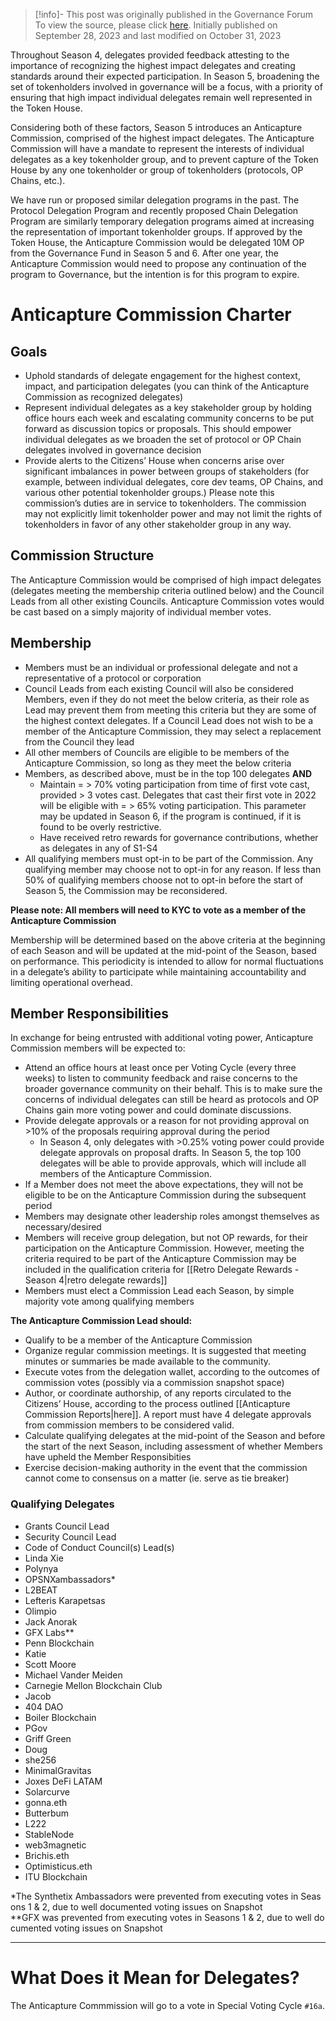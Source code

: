 > [!info]- This post was originally published in the Governance Forum
> To view the source, please click [here](https://gov.optimism.io/t/anticapture-commission/6889). Initially published on September 28, 2023 and last modified on October 31, 2023

<span class="notvisible"></span>
Throughout Season 4, delegates provided feedback attesting to the importance of recognizing the highest impact delegates and creating standards around their expected participation. In Season 5, broadening the set of tokenholders involved in governance will be a focus, with a priority of ensuring that high impact individual delegates remain well represented in the Token House.

Considering both of these factors, Season 5 introduces an Anticapture Commission, comprised of the highest impact delegates. The Anticapture Commission will have a mandate to represent the interests of individual delegates as a key tokenholder group, and to prevent capture of the Token House by any one tokenholder or group of tokenholders (protocols, OP Chains, etc.).

We have run or proposed similar delegation programs in the past. The Protocol Delegation Program and recently proposed Chain Delegation Program are similarly temporary delegation programs aimed at increasing the representation of important tokenholder groups. If approved by the Token House, the Anticapture Commission would be delegated 10M OP from the Governance Fund in Season 5 and 6. After one year, the Anticapture Commission would need to propose any continuation of the program to Governance, but the intention is for this program to expire.

# Anticapture Commission Charter

## Goals

- Uphold standards of delegate engagement for the highest context, impact, and participation delegates (you can think of the Anticapture Commission as recognized delegates)
- Represent individual delegates as a key stakeholder group by holding office hours each week and escalating community concerns to be put forward as discussion topics or proposals. This should empower individual delegates as we broaden the set of protocol or OP Chain delegates involved in governance decision
- Provide alerts to the Citizens’ House when concerns arise over significant imbalances in power between groups of stakeholders (for example, between individual delegates, core dev teams, OP Chains, and various other potential tokenholder groups.) Please note this commission’s duties are in service to tokenholders. The commission may not explicitly limit tokenholder power and may not limit the rights of tokenholders in favor of any other stakeholder group in any way.

## Commission Structure

The Anticapture Commission would be comprised of high impact delegates (delegates meeting the membership criteria outlined below) and the Council Leads from all other existing Councils. Anticapture Commission votes would be cast based on a simply majority of individual member votes.

## Membership

- Members must be an individual or professional delegate and not a representative of a protocol or corporation
- Council Leads from each existing Council will also be considered Members, even if they do not meet the below criteria, as their role as Lead may prevent them from meeting this criteria but they are some of the highest context delegates. If a Council Lead does not wish to be a member of the Anticapture Commission, they may select a replacement from the Council they lead
- All other members of Councils are eligible to be members of the Anticapture Commission, so long as they meet the below criteria
- Members, as described above, must be in the top 100 delegates **AND**
    - Maintain = > 70% voting participation from time of first vote cast, provided > 3 votes cast. Delegates that cast their first vote in 2022 will be eligible with = > 65% voting participation. This parameter may be updated in Season 6, if the program is continued, if it is found to be overly restrictive.
    - Have received retro rewards for governance contributions, whether as delegates in any of S1-S4
- All qualifying members must opt-in to be part of the Commission. Any qualifying member may choose not to opt-in for any reason. If less than 50% of qualifying members choose not to opt-in before the start of Season 5, the Commission may be reconsidered.

**Please note: All members will need to KYC to vote as a member of the Anticapture Commission**

Membership will be determined based on the above criteria at the beginning of each Season and will be updated at the mid-point of the Season, based on performance. This periodicity is intended to allow for normal fluctuations in a delegate’s ability to participate while maintaining accountability and limiting operational overhead.

## Member Responsibilities

In exchange for being entrusted with additional voting power, Anticapture Commission members will be expected to:

- Attend an office hours at least once per Voting Cycle (every three weeks) to listen to community feedback and raise concerns to the broader governance community on their behalf. This is to make sure the concerns of individual delegates can still be heard as protocols and OP Chains gain more voting power and could dominate discussions.
- Provide delegate approvals or a reason for not providing approval on >10% of the proposals requiring approval during the period
    - In Season 4, only delegates with >0.25% voting power could provide delegate approvals on proposal drafts. In Season 5, the top 100 delegates will be able to provide approvals, which will include all members of the Anticapture Commission.
- If a Member does not meet the above expectations, they will not be eligible to be on the Anticapture Commission during the subsequent period
- Members may designate other leadership roles amongst themselves as necessary/desired
- Members will receive group delegation, but not OP rewards, for their participation on the Anticapture Commission. However, meeting the criteria required to be part of the Anticapture Commission may be included in the qualification criteria for [[Retro Delegate Rewards - Season 4|retro delegate rewards]]
- Members must elect a Commission Lead each Season, by simple majority vote among qualifying members

**The Anticapture Commission Lead should:**

- Qualify to be a member of the Anticapture Commission
- Organize regular commission meetings. It is suggested that meeting minutes or summaries be made available to the community.
- Execute votes from the delegation wallet, according to the outcomes of commission votes (possibly via a commission snapshot space)
- Author, or coordinate authorship, of any reports circulated to the Citizens’ House, according to the process outlined [[Anticapture Commission Reports|here]]. A report must have 4 delegate approvals from commission members to be considered valid.
- Calculate qualifying delegates at the mid-point of the Season and before the start of the next Season, including assessment of whether Members have upheld the Member Responsibities
- Exercise decision-making authority in the event that the commission cannot come to consensus on a matter (ie. serve as tie breaker)

### Qualifying Delegates

- Grants Council Lead
- Security Council Lead
- Code of Conduct Council(s) Lead(s)
- Linda Xie
- Polynya
- OPSNXambassadors*
- L2BEAT
- Lefteris Karapetsas
- Olimpio
- Jack Anorak
- GFX Labs**
- Penn Blockchain
- Katie
- Scott Moore
- Michael Vander Meiden
- Carnegie Mellon Blockchain Club
- Jacob
- 404 DAO
- Boiler Blockchain
- PGov
- Griff Green
- Doug
- she256
- MinimalGravitas
- Joxes DeFi LATAM
- Solarcurve
- gonna.eth
- Butterbum
- L222
- StableNode
- web3magnetic
- Brichis.eth
- Optimisticus.eth
- ITU Blockchain

*The Synthetix Ambassadors were prevented from executing votes in Seasons 1 & 2, due to well documented voting issues on Snapshot
**GFX was prevented from executing votes in Seasons 1 & 2, due to well documented voting issues on Snapshot

---

# What Does it Mean for Delegates?

The Anticapture Commmission will go to a vote in Special Voting Cycle ``#16a``.
